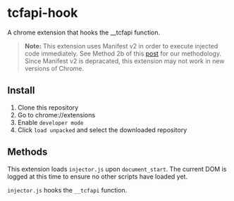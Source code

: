 # tcfapi-hook

A chrome extension that hooks the \_\_tcfapi function.

> **Note:** This extension uses Manifest v2 in order to execute injected code immediately. See Method 2b of this [post](https://stackoverflow.com/a/9517879/) for our methodology. Since Manifest v2 is depracated, this extension may not work in new versions of Chrome.

## Install

1. Clone this repository
2. Go to chrome://extensions
3. Enable `developer mode`
4. Click `load unpacked` and select the downloaded repository

## Methods

This extension loads `injector.js` upon `document_start`. The current DOM is logged at this time to ensure no other scripts have loaded yet.

`injector.js` hooks the `__tcfapi` function.
